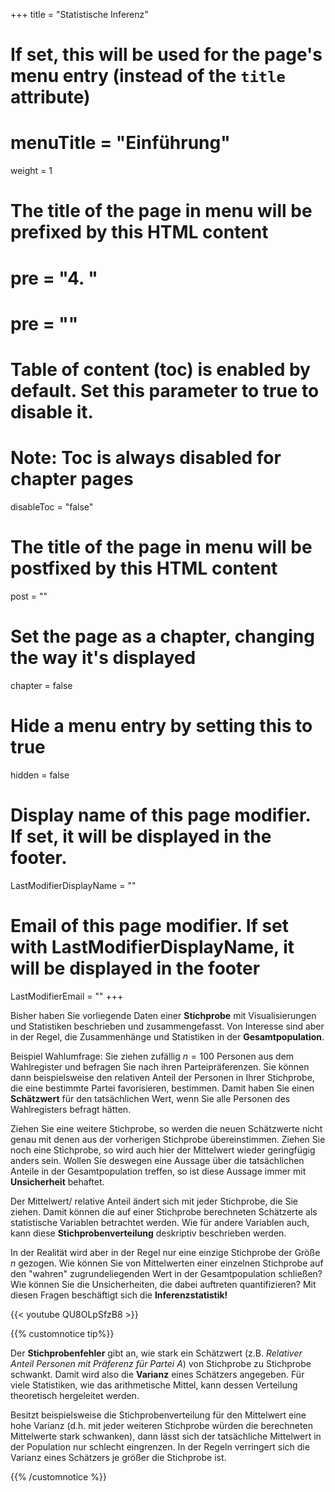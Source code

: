 +++
title = "Statistische Inferenz"
# If set, this will be used for the page's menu entry (instead of the `title` attribute)
# menuTitle = "Einführung"
weight = 1
# The title of the page in menu will be prefixed by this HTML content
# pre = "<b>4. </b>"
# pre = "<i class='fab fa-github'></i>"
# Table of content (toc) is enabled by default. Set this parameter to true to disable it.
# Note: Toc is always disabled for chapter pages
disableToc = "false"

# The title of the page in menu will be postfixed by this HTML content
post = ""
# Set the page as a chapter, changing the way it's displayed
chapter = false
# Hide a menu entry by setting this to true
hidden = false
# Display name of this page modifier. If set, it will be displayed in the footer.
LastModifierDisplayName = ""
# Email of this page modifier. If set with LastModifierDisplayName, it will be displayed in the footer
LastModifierEmail = ""
+++

Bisher haben Sie vorliegende Daten einer **Stichprobe** mit Visualisierungen und Statistiken beschrieben und zusammengefasst. Von Interesse sind aber in der Regel, die Zusammenhänge und Statistiken in der **Gesamtpopulation**.

Beispiel Wahlumfrage: Sie ziehen zufällig $n=100$ Personen aus dem Wahlregister und befragen Sie nach ihren Parteipräferenzen. Sie können dann beispielsweise den relativen Anteil der Personen in Ihrer Stichprobe, die eine bestimmte Partei favorisieren, bestimmen. Damit haben Sie einen **Schätzwert** für den tatsächlichen Wert, wenn Sie alle Personen des Wahlregisters befragt hätten.

Ziehen Sie eine weitere Stichprobe, so werden die neuen Schätzwerte nicht genau mit denen aus der vorherigen Stichprobe übereinstimmen. Ziehen Sie noch eine Stichprobe, so wird auch hier der Mittelwert wieder geringfügig anders sein. Wollen Sie deswegen eine Aussage über die tatsächlichen Anteile in der Gesamtpopulation treffen, so ist diese Aussage immer mit **Unsicherheit** behaftet.

Der Mittelwert/ relative Anteil ändert sich mit jeder Stichprobe, die Sie ziehen. Damit können die auf einer Stichprobe berechneten Schätzerte als statistische Variablen betrachtet werden. Wie für andere Variablen auch, kann diese **Stichprobenverteilung** deskriptiv beschrieben werden.

In der Realität wird aber in der Regel nur eine einzige Stichprobe der Größe $n$ gezogen. Wie können Sie von Mittelwerten einer einzelnen Stichprobe auf den "wahren" zugrundeliegenden Wert in der Gesamtpopulation schließen? Wie können Sie die Unsicherheiten, die dabei auftreten quantifizieren? Mit diesen Fragen beschäftigt sich die **Inferenzstatistik!**


{{< youtube QU8OLpSfzB8 >}}


{{% customnotice tip%}}

Der **Stichprobenfehler** gibt an, wie stark ein Schätzwert (z.B. *Relativer Anteil Personen mit Präferenz für Partei A*) von Stichprobe zu Stichprobe schwankt. Damit wird also die **Varianz** eines Schätzers angegeben. Für viele Statistiken, wie das arithmetische Mittel, kann dessen Verteilung theoretisch hergeleitet werden. 

Besitzt beispielsweise die Stichprobenverteilung für den Mittelwert eine hohe Varianz (d.h. mit jeder weiteren Stichprobe würden die berechneten Mittelwerte stark schwanken), dann lässt sich der tatsächliche Mittelwert in der Population nur schlecht eingrenzen. In der Regeln verringert sich die Varianz eines Schätzers je größer die Stichprobe ist. 


{{% /customnotice %}}















>
